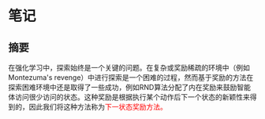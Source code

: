 # 笔记

## 摘要

在强化学习中，探索始终是一个关键的问题。在复杂或奖励稀疏的环境中（例如Montezuma's revenge）中进行探索是一个困难的过程，然而基于奖励的方法在探索困难环境中还是取得了一些成功，例如RND算法分配了内在奖励来鼓励智能体访问很少访问的状态。这种奖励是根据执行某个动作后下一个状态的新颖性来得到的，因此我们将这种方法称为<font color="red">下一状态奖励方法。</font>

